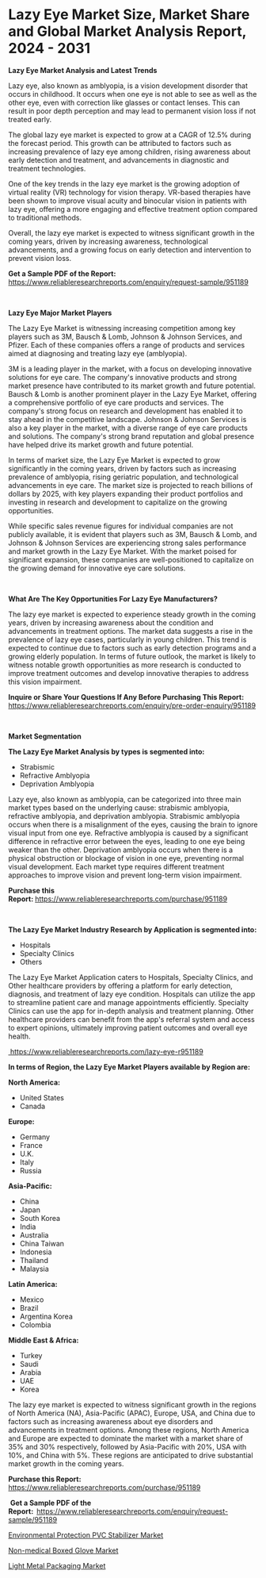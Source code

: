 <p><h1>Lazy Eye Market Size, Market Share and Global Market Analysis Report, 2024 - 2031</h1></p><p><strong>Lazy Eye Market Analysis and Latest Trends</strong></p>
<p><p>Lazy eye, also known as amblyopia, is a vision development disorder that occurs in childhood. It occurs when one eye is not able to see as well as the other eye, even with correction like glasses or contact lenses. This can result in poor depth perception and may lead to permanent vision loss if not treated early.</p><p>The global lazy eye market is expected to grow at a CAGR of 12.5% during the forecast period. This growth can be attributed to factors such as increasing prevalence of lazy eye among children, rising awareness about early detection and treatment, and advancements in diagnostic and treatment technologies.</p><p>One of the key trends in the lazy eye market is the growing adoption of virtual reality (VR) technology for vision therapy. VR-based therapies have been shown to improve visual acuity and binocular vision in patients with lazy eye, offering a more engaging and effective treatment option compared to traditional methods.</p><p>Overall, the lazy eye market is expected to witness significant growth in the coming years, driven by increasing awareness, technological advancements, and a growing focus on early detection and intervention to prevent vision loss.</p></p>
<p><strong>Get a Sample PDF of the Report:&nbsp;</strong> <a href="https://www.reliableresearchreports.com/enquiry/request-sample/951189">https://www.reliableresearchreports.com/enquiry/request-sample/951189</a></p>
<p>&nbsp;</p>
<p><strong>Lazy Eye Major Market Players</strong></p>
<p><p>The Lazy Eye Market is witnessing increasing competition among key players such as 3M, Bausch & Lomb, Johnson & Johnson Services, and Pfizer. Each of these companies offers a range of products and services aimed at diagnosing and treating lazy eye (amblyopia). </p><p>3M is a leading player in the market, with a focus on developing innovative solutions for eye care. The company's innovative products and strong market presence have contributed to its market growth and future potential. Bausch & Lomb is another prominent player in the Lazy Eye Market, offering a comprehensive portfolio of eye care products and services. The company's strong focus on research and development has enabled it to stay ahead in the competitive landscape. Johnson & Johnson Services is also a key player in the market, with a diverse range of eye care products and solutions. The company's strong brand reputation and global presence have helped drive its market growth and future potential.</p><p>In terms of market size, the Lazy Eye Market is expected to grow significantly in the coming years, driven by factors such as increasing prevalence of amblyopia, rising geriatric population, and technological advancements in eye care. The market size is projected to reach billions of dollars by 2025, with key players expanding their product portfolios and investing in research and development to capitalize on the growing opportunities.</p><p>While specific sales revenue figures for individual companies are not publicly available, it is evident that players such as 3M, Bausch & Lomb, and Johnson & Johnson Services are experiencing strong sales performance and market growth in the Lazy Eye Market. With the market poised for significant expansion, these companies are well-positioned to capitalize on the growing demand for innovative eye care solutions.</p></p>
<p>&nbsp;</p>
<p><strong>What Are The Key Opportunities For Lazy Eye Manufacturers?</strong></p>
<p><p>The lazy eye market is expected to experience steady growth in the coming years, driven by increasing awareness about the condition and advancements in treatment options. The market data suggests a rise in the prevalence of lazy eye cases, particularly in young children. This trend is expected to continue due to factors such as early detection programs and a growing elderly population. In terms of future outlook, the market is likely to witness notable growth opportunities as more research is conducted to improve treatment outcomes and develop innovative therapies to address this vision impairment.</p></p>
<p><strong>Inquire or Share Your Questions If Any Before Purchasing This Report:</strong> <a href="https://www.reliableresearchreports.com/enquiry/pre-order-enquiry/951189">https://www.reliableresearchreports.com/enquiry/pre-order-enquiry/951189</a></p>
<p>&nbsp;</p>
<p><strong>Market Segmentation</strong></p>
<p><strong>The Lazy Eye Market Analysis by types is segmented into:</strong></p>
<p><ul><li>Strabismic</li><li>Refractive Amblyopia</li><li>Deprivation Amblyopia</li></ul></p>
<p><p>Lazy eye, also known as amblyopia, can be categorized into three main market types based on the underlying cause: strabismic amblyopia, refractive amblyopia, and deprivation amblyopia. Strabismic amblyopia occurs when there is a misalignment of the eyes, causing the brain to ignore visual input from one eye. Refractive amblyopia is caused by a significant difference in refractive error between the eyes, leading to one eye being weaker than the other. Deprivation amblyopia occurs when there is a physical obstruction or blockage of vision in one eye, preventing normal visual development. Each market type requires different treatment approaches to improve vision and prevent long-term vision impairment.</p></p>
<p><strong>Purchase this Report:&nbsp;</strong><a href="https://www.reliableresearchreports.com/purchase/951189">https://www.reliableresearchreports.com/purchase/951189</a></p>
<p>&nbsp;</p>
<p><strong>The Lazy Eye Market Industry Research by Application is segmented into:</strong></p>
<p><ul><li>Hospitals</li><li>Specialty Clinics</li><li>Others</li></ul></p>
<p><p>The Lazy Eye Market Application caters to Hospitals, Specialty Clinics, and Other healthcare providers by offering a platform for early detection, diagnosis, and treatment of lazy eye condition. Hospitals can utilize the app to streamline patient care and manage appointments efficiently. Specialty Clinics can use the app for in-depth analysis and treatment planning. Other healthcare providers can benefit from the app's referral system and access to expert opinions, ultimately improving patient outcomes and overall eye health.</p></p>
<p><a href="https://www.reliableresearchreports.com/lazy-eye-r951189">&nbsp;https://www.reliableresearchreports.com/lazy-eye-r951189</a></p>
<p><strong>In terms of Region, the Lazy Eye Market Players available by Region are:</strong></p>
<p>
    <p> <strong> North America: </strong>
        <ul>
            <li>United States</li>
            <li>Canada</li>
        </ul>
        </p> 
    <p> <strong> Europe: </strong>
        <ul>
            <li>Germany</li>
            <li>France</li>
            <li>U.K.</li>
            <li>Italy</li>
            <li>Russia</li>
        </ul>
        </p> 
    <p> <strong> Asia-Pacific: </strong>
        <ul>
            <li>China</li>
            <li>Japan</li>
            <li>South Korea</li>
            <li>India</li>
            <li>Australia</li>
            <li>China Taiwan</li>
            <li>Indonesia</li>
            <li>Thailand</li>
            <li>Malaysia</li>
        </ul>
        </p> 
    <p> <strong> Latin America: </strong>
        <ul>
            <li>Mexico</li>
            <li>Brazil</li>
            <li>Argentina Korea</li>
            <li>Colombia</li>
        </ul>
        </p> 
    <p> <strong> Middle East & Africa: </strong>
        <ul>
            <li>Turkey</li>
            <li>Saudi</li>
            <li>Arabia</li>
            <li>UAE</li>
            <li>Korea</li>
        </ul>
    </p>
    </p>
<p><p>The lazy eye market is expected to witness significant growth in the regions of North America (NA), Asia-Pacific (APAC), Europe, USA, and China due to factors such as increasing awareness about eye disorders and advancements in treatment options. Among these regions, North America and Europe are expected to dominate the market with a market share of 35% and 30% respectively, followed by Asia-Pacific with 20%, USA with 10%, and China with 5%. These regions are anticipated to drive substantial market growth in the coming years.</p></p>
<p><strong>Purchase this Report: </strong><a href="https://www.reliableresearchreports.com/purchase/951189">https://www.reliableresearchreports.com/purchase/951189</a></p>
<p>&nbsp;<strong>Get a Sample PDF of the Report:&nbsp;&nbsp;</strong><a href="https://www.reliableresearchreports.com/enquiry/request-sample/951189">https://www.reliableresearchreports.com/enquiry/request-sample/951189</a></p>
<p><strong></strong></p>
<p><p><a href="https://www.linkedin.com/pulse/environmental-protection-pvc-stabilizer-market-research-report-o2ekf">Environmental Protection PVC Stabilizer Market</a></p><p><a href="https://www.linkedin.com/pulse/non-medical-boxed-glove-market-comprehensive-assessment-type-tiaoe">Non-medical Boxed Glove Market</a></p><p><a href="https://github.com/susanjprice2023/Market-Research-Report-List-1/blob/main/light-metal-packaging-market.md">Light Metal Packaging Market</a></p></p>